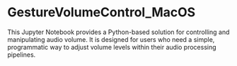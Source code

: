 # GestureVolumeControl_MacOS
This Jupyter Notebook provides a Python-based solution for controlling and manipulating audio volume. It is designed for users who need a simple, programmatic way to adjust volume levels within their audio processing pipelines.
